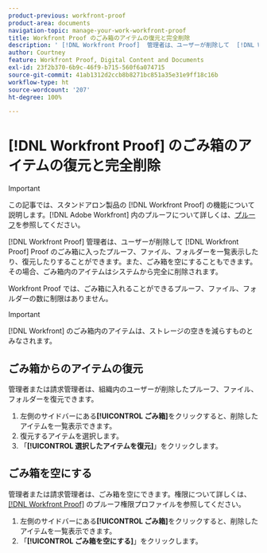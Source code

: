 ```yaml
---
product-previous: workfront-proof
product-area: documents
navigation-topic: manage-your-work-workfront-proof
title: Workfront Proof のごみ箱のアイテムの復元と完全削除
description: ' [!DNL Workfront Proof]  管理者は、ユーザーが削除して  [!DNL Workfront] Proof のごみ箱に入ったプルーフ、ファイル、フォルダーを一覧表示したり、復元したりすることができます。また、ごみ箱を空にすることもできます。その場合、ごみ箱内のアイテムはシステムから完全に削除されます。'
author: Courtney
feature: Workfront Proof, Digital Content and Documents
exl-id: 23f2b370-6b9c-46f9-b715-560f6a074715
source-git-commit: 41ab1312d2ccb8b8271bc851a35e31e9ff18c16b
workflow-type: ht
source-wordcount: '207'
ht-degree: 100%

---
```


# [!DNL Workfront Proof] のごみ箱のアイテムの復元と完全削除

>[!IMPORTANT]
>
>この記事では、スタンドアロン製品の [!DNL Workfront Proof] の機能について説明します。[!DNL Adobe Workfront] 内のプルーフについて詳しくは、[プルーフ](../../../review-and-approve-work/proofing/proofing.md)を参照してください。

[!DNL Workfront Proof] 管理者は、ユーザーが削除して [!DNL Workfront Proof] Proof のごみ箱に入ったプルーフ、ファイル、フォルダーを一覧表示したり、復元したりすることができます。また、ごみ箱を空にすることもできます。その場合、ごみ箱内のアイテムはシステムから完全に削除されます。

Workfront Proof では、ごみ箱に入れることができるプルーフ、ファイル、フォルダーの数に制限はありません。

>[!IMPORTANT]
>
>[!DNL Workfront] のごみ箱内のアイテムは、ストレージの空きを減らすものとみなされます。

## ごみ箱からのアイテムの復元

管理者または請求管理者は、組織内のユーザーが削除したプルーフ、ファイル、フォルダーを復元できます。

1. 左側のサイドバーにある&#x200B;**[!UICONTROL ごみ箱]**&#x200B;をクリックすると、削除したアイテムを一覧表示できます。
1. 復元するアイテムを選択します。
1. 「**[!UICONTROL 選択したアイテムを復元]**」をクリックします。

## ごみ箱を空にする

管理者または請求管理者は、ごみ箱を空にできます。権限について詳しくは、[ [!DNL Workfront Proof]](../../../workfront-proof/wp-acct-admin/account-settings/proof-perm-profiles-in-wp.md) のプルーフ権限プロファイルを参照してください。

1. 左側のサイドバーにある&#x200B;**[!UICONTROL ごみ箱]**&#x200B;をクリックすると、削除したアイテムを一覧表示できます。
1. 「**[!UICONTROL ごみ箱を空にする]**」をクリックします。
